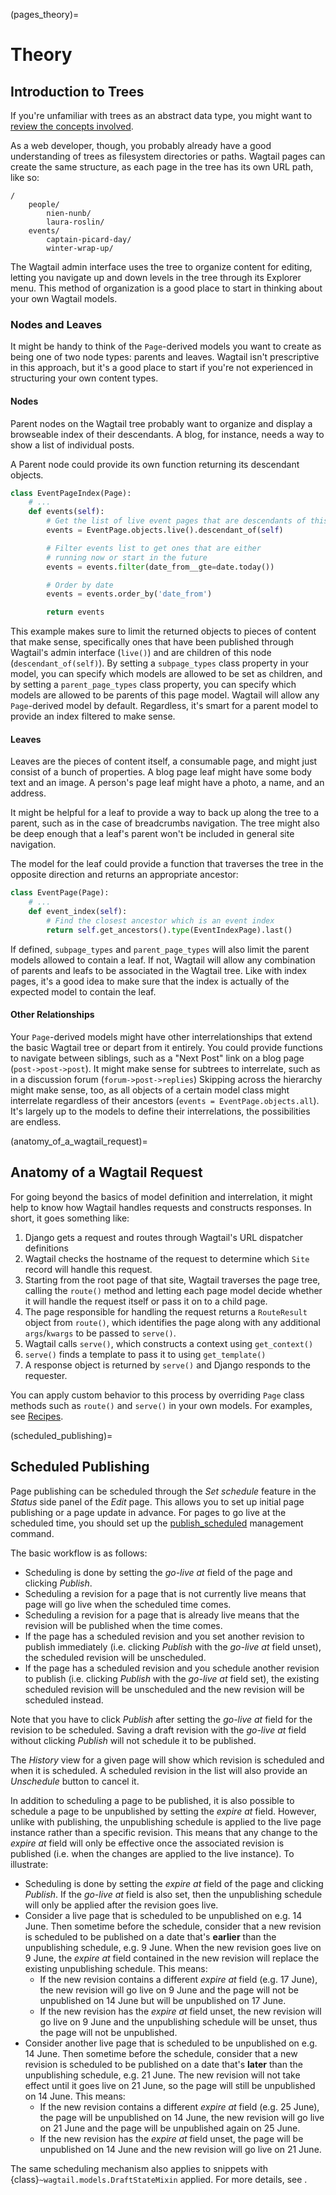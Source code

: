 (pages_theory)=

# Theory

## Introduction to Trees

If you're unfamiliar with trees as an abstract data type, you might want to [review the concepts involved](<https://en.wikipedia.org/wiki/Tree_(data_structure)>).

As a web developer, though, you probably already have a good understanding of trees as filesystem directories or paths. Wagtail pages can create the same structure, as each page in the tree has its own URL path, like so:

```
/
    people/
        nien-nunb/
        laura-roslin/
    events/
        captain-picard-day/
        winter-wrap-up/
```

The Wagtail admin interface uses the tree to organize content for editing, letting you navigate up and down levels in the tree through its Explorer menu. This method of organization is a good place to start in thinking about your own Wagtail models.

### Nodes and Leaves

It might be handy to think of the `Page`-derived models you want to create as being one of two node types: parents and leaves. Wagtail isn't prescriptive in this approach, but it's a good place to start if you're not experienced in structuring your own content types.

#### Nodes

Parent nodes on the Wagtail tree probably want to organize and display a browseable index of their descendants. A blog, for instance, needs a way to show a list of individual posts.

A Parent node could provide its own function returning its descendant objects.

```python
class EventPageIndex(Page):
    # ...
    def events(self):
        # Get the list of live event pages that are descendants of this page
        events = EventPage.objects.live().descendant_of(self)

        # Filter events list to get ones that are either
        # running now or start in the future
        events = events.filter(date_from__gte=date.today())

        # Order by date
        events = events.order_by('date_from')

        return events
```

This example makes sure to limit the returned objects to pieces of content that make sense, specifically ones that have been published through Wagtail's admin interface (`live()`) and are children of this node (`descendant_of(self)`). By setting a `subpage_types` class property in your model, you can specify which models are allowed to be set as children, and by setting a `parent_page_types` class property, you can specify which models are allowed to be parents of this page model. Wagtail will allow any `Page`-derived model by default. Regardless, it's smart for a parent model to provide an index filtered to make sense.

#### Leaves

Leaves are the pieces of content itself, a consumable page, and might just consist of a bunch of properties. A blog page leaf might have some body text and an image. A person's page leaf might have a photo, a name, and an address.

It might be helpful for a leaf to provide a way to back up along the tree to a parent, such as in the case of breadcrumbs navigation. The tree might also be deep enough that a leaf's parent won't be included in general site navigation.

The model for the leaf could provide a function that traverses the tree in the opposite direction and returns an appropriate ancestor:

```python
class EventPage(Page):
    # ...
    def event_index(self):
        # Find the closest ancestor which is an event index
        return self.get_ancestors().type(EventIndexPage).last()
```

If defined, `subpage_types` and `parent_page_types` will also limit the parent models allowed to contain a leaf. If not, Wagtail will allow any combination of parents and leafs to be associated in the Wagtail tree. Like with index pages, it's a good idea to make sure that the index is actually of the expected model to contain the leaf.

#### Other Relationships

Your `Page`-derived models might have other interrelationships that extend the basic Wagtail tree or depart from it entirely. You could provide functions to navigate between siblings, such as a "Next Post" link on a blog page (`post->post->post`). It might make sense for subtrees to interrelate, such as in a discussion forum (`forum->post->replies`) Skipping across the hierarchy might make sense, too, as all objects of a certain model class might interrelate regardless of their ancestors (`events = EventPage.objects.all`). It's largely up to the models to define their interrelations, the possibilities are endless.

(anatomy_of_a_wagtail_request)=

## Anatomy of a Wagtail Request

For going beyond the basics of model definition and interrelation, it might help to know how Wagtail handles requests and constructs responses. In short, it goes something like:

1.  Django gets a request and routes through Wagtail's URL dispatcher definitions
2.  Wagtail checks the hostname of the request to determine which `Site` record will handle this request.
3.  Starting from the root page of that site, Wagtail traverses the page tree, calling the `route()` method and letting each page model decide whether it will handle the request itself or pass it on to a child page.
4.  The page responsible for handling the request returns a `RouteResult` object from `route()`, which identifies the page along with any additional `args`/`kwargs` to be passed to `serve()`.
5.  Wagtail calls `serve()`, which constructs a context using `get_context()`
6.  `serve()` finds a template to pass it to using `get_template()`
7.  A response object is returned by `serve()` and Django responds to the requester.

You can apply custom behavior to this process by overriding `Page` class methods such as `route()` and `serve()` in your own models. For examples, see [Recipes](page_model_recipes).

(scheduled_publishing)=

## Scheduled Publishing

Page publishing can be scheduled through the _Set schedule_ feature in the _Status_ side panel of the _Edit_ page. This allows you to set up initial page publishing or a page update in advance.
For pages to go live at the scheduled time, you should set up the [publish_scheduled](publish_scheduled) management command.

The basic workflow is as follows:

-   Scheduling is done by setting the _go-live at_ field of the page and clicking _Publish_.
-   Scheduling a revision for a page that is not currently live means that page will go live when the scheduled time comes.
-   Scheduling a revision for a page that is already live means that the revision will be published when the time comes.
-   If the page has a scheduled revision and you set another revision to publish immediately (i.e. clicking _Publish_ with the _go-live at_ field unset), the scheduled revision will be unscheduled.
-   If the page has a scheduled revision and you schedule another revision to publish (i.e. clicking _Publish_ with the _go-live at_ field set), the existing scheduled revision will be unscheduled and the new revision will be scheduled instead.

Note that you have to click _Publish_ after setting the _go-live at_ field for the revision to be scheduled. Saving a draft revision with the _go-live at_ field without clicking _Publish_ will not schedule it to be published.

The _History_ view for a given page will show which revision is scheduled and when it is scheduled. A scheduled revision in the list will also provide an _Unschedule_ button to cancel it.

In addition to scheduling a page to be published, it is also possible to schedule a page to be unpublished by setting the _expire at_ field. However, unlike with publishing, the unpublishing schedule is applied to the live page instance rather than a specific revision. This means that any change to the _expire at_ field will only be effective once the associated revision is published (i.e. when the changes are applied to the live instance). To illustrate:

-   Scheduling is done by setting the _expire at_ field of the page and clicking _Publish_. If the _go-live at_ field is also set, then the unpublishing schedule will only be applied after the revision goes live.
-   Consider a live page that is scheduled to be unpublished on e.g. 14 June. Then sometime before the schedule, consider that a new revision is scheduled to be published on a date that's **earlier** than the unpublishing schedule, e.g. 9 June. When the new revision goes live on 9 June, the _expire at_ field contained in the new revision will replace the existing unpublishing schedule. This means:
    -   If the new revision contains a different _expire at_ field (e.g. 17 June), the new revision will go live on 9 June and the page will not be unpublished on 14 June but will be unpublished on 17 June.
    -   If the new revision has the _expire at_ field unset, the new revision will go live on 9 June and the unpublishing schedule will be unset, thus the page will not be unpublished.
-   Consider another live page that is scheduled to be unpublished on e.g. 14 June. Then sometime before the schedule, consider that a new revision is scheduled to be published on a date that's **later** than the unpublishing schedule, e.g. 21 June. The new revision will not take effect until it goes live on 21 June, so the page will still be unpublished on 14 June. This means:
    -   If the new revision contains a different _expire at_ field (e.g. 25 June), the page will be unpublished on 14 June, the new revision will go live on 21 June and the page will be unpublished again on 25 June.
    -   If the new revision has the _expire at_ field unset, the page will be unpublished on 14 June and the new revision will go live on 21 June.

The same scheduling mechanism also applies to snippets with {class}`~wagtail.models.DraftStateMixin` applied. For more details, see [](wagtailsnippets_saving_draft_changes_of_snippets).
